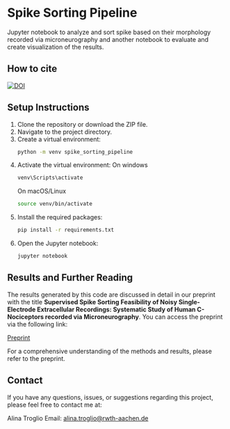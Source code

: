 # Spike Sorting Pipeline
Jupyter notebook to analyze and sort spike based on their morphology recorded via microneurography and another notebook to evaluate and create visualization of the results.

## How to cite

[![DOI](https://zenodo.org/badge/823592712.svg)](https://doi.org/10.5281/zenodo.14552209)

## Setup Instructions

1. Clone the repository or download the ZIP file.
2. Navigate to the project directory.
3. Create a virtual environment:
   ```bash
   python -m venv spike_sorting_pipeline
4. Activate the virtual environment:
   On windows
   ```bash
   venv\Scripts\activate
   ```
   On macOS/Linux
   ```bash
   source venv/bin/activate
   ```
5. Install the required packages:
    ```bash
    pip install -r requirements.txt
    ```
6. Open the Jupyter notebook:
     ```bash
    jupyter notebook
    ```

## Results and Further Reading

The results generated by this code are discussed in detail in our preprint with the title <b>Supervised Spike Sorting Feasibility of Noisy Single-Electrode Extracellular Recordings: Systematic Study of Human C-Nociceptors recorded via Microneurography</b>. You can access the preprint via the following link:

<!--[Link Text](URL) -->
[Preprint](https://www.biorxiv.org/content/10.1101/2024.12.31.630860v1.full)

For a comprehensive understanding of the methods and results, please refer to the preprint.

## Contact
If you have any questions, issues, or suggestions regarding this project, please feel free to contact me at:

Alina Troglio
Email: alina.troglio@rwth-aachen.de
